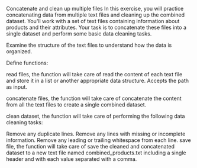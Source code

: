 Concatenate and clean up multiple files
In this exercise, you will practice concatenating data from multiple text files and cleaning up the combined dataset.
You'll work with a set of text files containing information about products and their attributes.
Your task is to concatenate these files into a single dataset and perform some basic data cleaning tasks.

Examine the structure of the text files to understand how the data is organized.

Define functions:

read files, the function will take care of read the content of each text file and store it in a list or another appropriate data structure. Accepts the path as input.

concatenate files, the function will take care of concatenate the content from all the text files to create a single combined dataset.

clean dataset, the function will take care of performing the following data cleaning tasks:

Remove any duplicate lines.
Remove any lines with missing or incomplete information.
Remove any leading or trailing whitespace from each line.
save file, the function will take care of save the cleaned and concatenated dataset to a new text file named combined_products.txt including a single header and with each value separated with a comma.
